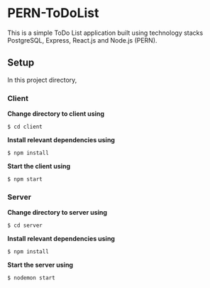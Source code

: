 # PERN-ToDoList
This is a simple ToDo List application built using technology stacks PostgreSQL, Express, React.js and Node.js (PERN).

## Setup
In this project directory, 

### Client 
**Change directory to client using**
```
$ cd client
```
**Install relevant dependencies using**
```
$ npm install
```
**Start the client using**
```
$ npm start
```

### Server
**Change directory to server using**
```
$ cd server
```
**Install relevant dependencies using**
```
$ npm install
```
**Start the server using**
```
$ nodemon start
```


